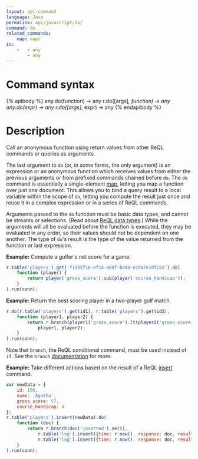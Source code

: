 ```yaml
---
layout: api-command
language: Java
permalink: api/javascript/do/
command: do
related_commands:
    map: map/
io:
    -   - any
        - any
---
```


# Command syntax #

{% apibody %}
any.do(function) &rarr; any
r.do([args]*, function) &rarr; any
any.do(expr) &rarr; any
r.do([args]*, expr) &rarr; any
{% endapibody %}

# Description #

Call an anonymous function using return values from other ReQL commands or queries as arguments.

The last argument to `do` (or, in some forms, the only argument) is an expression or an anonymous function which receives values from either the previous arguments or from prefixed commands chained before `do`. The `do` command is essentially a single-element [map](/api/javascript/map/), letting you map a function over just one document. This allows you to bind a query result to a local variable within the scope of `do`, letting you compute the result just once and reuse it in a complex expression or in a series of ReQL commands.

Arguments passed to the `do` function must be basic data types, and cannot be streams or selections. (Read about [ReQL data types](/docs/data-types/).) While the arguments will all be evaluated before the function is executed, they may be evaluated in any order, so their values should not be dependent on one another. The type of `do`'s result is the type of the value returned from the function or last expression.

__Example:__ Compute a golfer's net score for a game.

```js
r.table('players').get('f19b5f16-ef14-468f-bd48-e194761df255').do(
    function (player) {
        return player('gross_score').sub(player('course_handicap'));
    }
).run(conn);
```

__Example:__ Return the best scoring player in a two-player golf match.

```js
r.do(r.table('players').get(id1), r.table('players').get(id2),
    function (player1, player2) {
        return r.branch(player1('gross_score').lt(player2('gross_score')),
            player1, player2);
    }
).run(conn);
```

Note that `branch`, the ReQL conditional command, must be used instead of `if`. See the `branch` [documentation](/api/javascript/branch) for more.

__Example:__ Take different actions based on the result of a ReQL [insert](/api/javascript/insert) command.

```js
var newData = {
    id: 100,
    name: 'Agatha',
    gross_score: 57,
    course_handicap: 4
};
r.table('players').insert(newData).do(
    function (doc) {
        return r.branch(doc('inserted').ne(0),
            r.table('log').insert({time: r.now(), response: doc, result: 'ok'}),
            r.table('log').insert({time: r.now(), response: doc, result: 'error'}))
    }
).run(conn);
```
